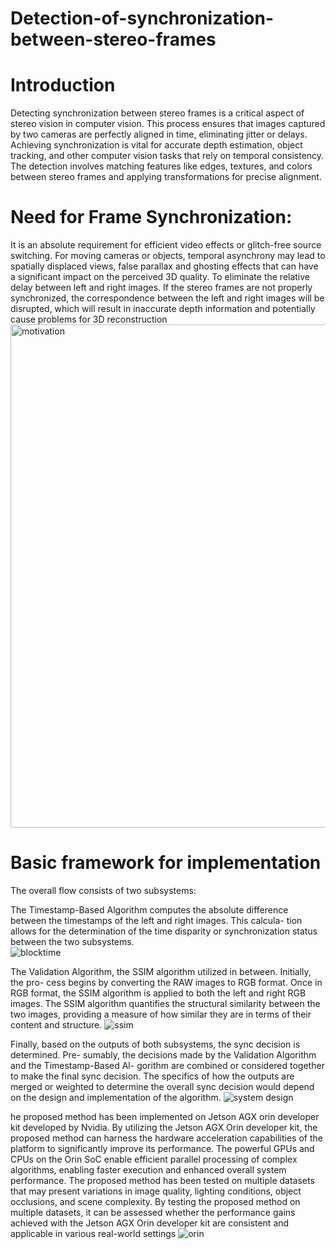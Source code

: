 # Detection-of-synchronization-between-stereo-frames

<h1> Introduction </h1>
<p>Detecting synchronization between stereo frames is a critical aspect of stereo vision in computer vision. This process ensures that images captured by two cameras are perfectly aligned in time, eliminating jitter or delays. Achieving synchronization is vital for accurate depth estimation, object tracking, and other computer vision tasks that rely on temporal consistency. The detection involves matching features like edges, textures, and colors between stereo frames and applying transformations for precise alignment.</p>

<h1>Need for Frame Synchronization:</h1>
It is an absolute requirement for efficient video effects or glitch-free source switching.
For moving cameras or objects, temporal asynchrony may lead to spatially displaced views, false parallax and ghosting effects that can have a significant impact on the perceived 3D quality.
To eliminate the relative delay between left and right images.
If the stereo frames are not properly synchronized, the correspondence between the left and right images will be disrupted, which will result in inaccurate depth information and potentially cause problems for 3D reconstruction
<br>
<img width="805" alt="motivation" src="https://github.com/Ruchithrt/Detection-of-synchronization-between-stereo-frames/assets/83587252/882cc33b-1f66-4b07-9e02-a3e6944986c1">


<h1>Basic framework for implementation</h1>
<p>The overall flow consists of two subsystems: 

The Timestamp-Based Algorithm computes
the absolute difference between the timestamps of the left and right images. This calcula-
tion allows for the determination of the time disparity or synchronization status between
the two subsystems.
<br>
![blocktime](https://github.com/Ruchithrt/Detection-of-synchronization-between-stereo-frames/assets/83587252/da248886-18cd-494c-8037-b3bf4679f9b9)
  
The Validation Algorithm, the SSIM algorithm utilized in between. Initially, the pro-
cess begins by converting the RAW images to RGB format. Once in RGB format, the
SSIM algorithm is applied to both the left and right RGB images. The SSIM algorithm
quantifies the structural similarity between the two images, providing a measure of how
similar they are in terms of their content and structure.
![ssim](https://github.com/Ruchithrt/Detection-of-synchronization-between-stereo-frames/assets/83587252/95c1abee-e37e-455e-8f89-518615f852cf)

Finally, based on the outputs of both subsystems, the sync decision is determined. Pre-
sumably, the decisions made by the Validation Algorithm and the Timestamp-Based Al-
gorithm are combined or considered together to make the final sync decision. The specifics
of how the outputs are merged or weighted to determine the overall sync decision would
depend on the design and implementation of the algorithm.
![system design](https://github.com/Ruchithrt/Detection-of-synchronization-between-stereo-frames/assets/83587252/2e8a5002-9af1-4a45-b4da-d2ad77c361a9)


he proposed method has been implemented on Jetson AGX orin developer kit developed
by Nvidia. By utilizing the Jetson AGX Orin developer kit, the proposed method can
harness the hardware acceleration capabilities of the platform to significantly improve its
performance. The powerful GPUs and CPUs on the Orin SoC enable efficient parallel
processing of complex algorithms, enabling faster execution and enhanced overall system
performance. The proposed method has been tested on multiple datasets that may present
variations in image quality, lighting conditions, object occlusions, and scene complexity.
By testing the proposed method on multiple datasets, it can be assessed whether the
performance gains achieved with the Jetson AGX Orin developer kit are consistent and
applicable in various real-world settings
![orin](https://github.com/Ruchithrt/Detection-of-synchronization-between-stereo-frames/assets/83587252/0c77f297-60ae-4237-a023-eb38a3547451)

</p>


